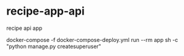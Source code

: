 # recipe-app-api
recipe api app

docker-compose -f docker-compose-deploy.yml run --rm app sh -c "python manage.py createsuperuser"


